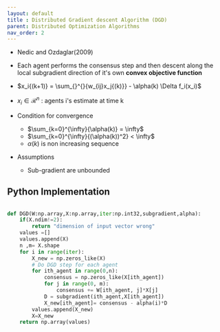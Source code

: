 ```yaml
---
layout: default
title : Distributed Gradient descent Algorithm (DGD)
parent: Distributed Optimization Algorithms
nav_order: 2
---
```


<script type="text/javascript" 
    src="https://cdnjs.cloudflare.com/ajax/libs/mathjax/2.7.1/MathJax.js?config=TeX-AMS_HTML"> MathJax.Hub.Config({ "HTML-CSS": { availableFonts: ["TeX"], }, tex2jax: { inlineMath: [['$', '$'], ["\\(", "\\)"]] }, displayMath: [['$$', '$$'], ['\[', '\]']], TeX: { extensions: ["AMSmath.js", "AMSsymbols.js", "color.js"], equationNumbers: { autoNumber: "AMS" } }, showProcessingMessages: false, messageStyle: "none", imageFont: null, "AssistiveMML": { disabled: true } }); </script>

- Nedic and Ozdaglar(2009)

- Each agent performs the consensus step and then descent along the local subgradient direction of it's own **convex objective function**

- $x_i{(k+1)} = \sum_{}^{}{w_{ij}x_j{(k)}} - \alpha(k) \Delta f_i(x_i)$

- $x_i \in \mathcal{R}^n$ : agents i's estimate at time k
- Condition for convergence
  - $\sum_{k=0}^{\infty}{\alpha(k)} = \infty$
  - $\sum_{k=0}^{\infty}{(\alpha(k))^2} < \infty$
  - $\alpha(k)$ is non increasing sequence
- Assumptions
  - Sub-gradient are unbounded


## Python Implementation
```python

def DGD(W:np.array,X:np.array,iter:np.int32,subgradient,alpha):
    if(X.ndim!=2):
        return "dimension of input vector wrong"
    values =[]
    values.append(X)
    n ,m= X.shape
    for i in range(iter):
        X_new = np.zeros_like(X)
        # Do DGD step for each agent
        for ith_agent in range(0,n):
            consensus = np.zeros_like(X[ith_agent])
            for j in range(0, m):
                consensus += W[ith_agent, j]*X[j]
            D = subgradient(ith_agent,X[ith_agent])
            X_new[ith_agent]= consensus - alpha(i)*D
        values.append(X_new)
        X=X_new
    return np.array(values)
```

